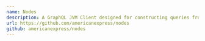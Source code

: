 ```yaml
---
name: Nodes
description: A GraphQL JVM Client designed for constructing queries from standard model definitions. By American Express.
url: https://github.com/americanexpress/nodes
github: americanexpress/nodes
---
```

